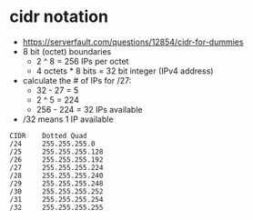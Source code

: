 # cidr notation
* https://serverfault.com/questions/12854/cidr-for-dummies
* 8 bit (octet) boundaries
    * 2 ^ 8 = 256 IPs per octet
    * 4 octets * 8 bits = 32 bit integer (IPv4 address)
* calculate the # of IPs for /27:
    * 32 - 27 = 5
    * 2 ^ 5 = 224
    * 256 - 224 = 32 IPs available
* /32 means 1 IP available

```
CIDR    Dotted Quad
/24     255.255.255.0
/25     255.255.255.128
/26     255.255.255.192
/27     255.255.255.224
/28     255.255.255.240
/29     255.255.255.248
/30     255.255.255.252
/31     255.255.255.254
/32     255.255.255.255
```